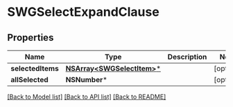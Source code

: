 # SWGSelectExpandClause

## Properties
Name | Type | Description | Notes
------------ | ------------- | ------------- | -------------
**selectedItems** | [**NSArray&lt;SWGSelectItem&gt;***](SWGSelectItem.md) |  | [optional] 
**allSelected** | **NSNumber*** |  | [optional] 

[[Back to Model list]](../README.md#documentation-for-models) [[Back to API list]](../README.md#documentation-for-api-endpoints) [[Back to README]](../README.md)


